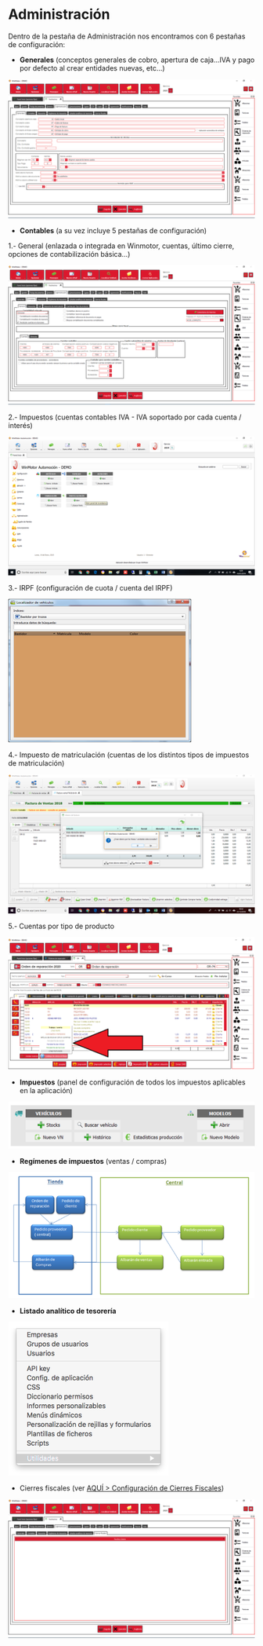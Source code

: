 # Administración

Dentro de la pestaña de Administración nos encontramos con 6 pestañas de configuración:

* **Generales** \(conceptos generales de cobro, apertura de caja...IVA y pago por defecto al crear entidades nuevas, etc...\)

![](../../../.gitbook/assets/image%20%28370%29.png)

* **Contables** \(a su vez incluye 5 pestañas de configuración\)

1.- General \(enlazada o integrada en Winmotor, cuentas, último cierre, opciones de contabilización básica...\)

![](../../../.gitbook/assets/image%20%28478%29.png)

2.- Impuestos \(cuentas contables IVA - IVA soportado por cada cuenta / interés\)

![](../../../.gitbook/assets/image%20%2817%29.png)

3.- IRPF \(configuración de cuota / cuenta del IRPF\)

![](../../../.gitbook/assets/image%20%28289%29.png)

4.- Impuesto de matriculación \(cuentas de los distintos tipos de impuestos de matriculación\)

![](../../../.gitbook/assets/image%20%2860%29.png)

5.- Cuentas por tipo de producto

![](../../../.gitbook/assets/image%20%28402%29.png)

* **Impuestos** \(panel de configuración de todos los impuestos aplicables en la aplicación\)

![](../../../.gitbook/assets/image%20%28108%29.png)

* **Regímenes de impuestos** \(ventas / compras\)

![](../../../.gitbook/assets/image%20%28153%29.png)

* **Listado analítico de tesorería**

![](../../../.gitbook/assets/image%20%28274%29.png)

* Cierres fiscales \(ver [AQUÍ &gt; Configuración de Cierres Fiscales](../../administracion/enlace-contable/cierres-fiscales.md)\)

![](../../../.gitbook/assets/image%20%28387%29.png)






